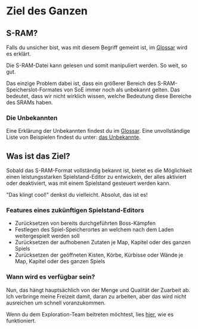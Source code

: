 ﻿# Ziel des Ganzen

## S-RAM?
Falls du unsicher bist, was mit diesem Begriff gemeint ist, im <a href=glossary>Glossar</a> wird es erklärt.

Die S-RAM-Datei kann gelesen und somit manipuliert werden. So weit, so gut.

Das einzige Problem dabei ist, dass ein größerer Bereich des S-RAM-Speicherslot-Formates von SoE immer noch als unbekannt gelten. Das bedeutet, dass wir nicht wirklich wissen, welche Bedeutung diese Bereiche des SRAMs haben.

### Die Unbekannten
Eine Erklärung der Unbekannten findest du im <a href=glossary>Glossar</a>.
Eine unvollständige Liste von Beispielen findest du unter: <a href=unknowns>das Unbekannte</a>.

## Was ist das Ziel?
Sobald das S-RAM-Format vollständig bekannt ist, bietet es die Möglichkeit einen leistungsstarken Spielstand-Editor zu entwickeln, der alles aktiviert oder deaktiviert, was mit einem Spielstand gesteuert werden kann.

"Das klingt cool!" denkst du vielleicht. Absolut, das ist es!

### Features eines zukünftigen Spielstand-Editors
* Zurücksetzen von bereits durchgeführten Boss-Kämpfen
* Festlegen des Spiel-Speicherortes an welchem nach dem Laden weitergespielt werden soll
* Zurücksetzen der aufhobenen Zutaten je Map, Kapitel oder des ganzen Spiels
* Zurücksetzen der geöffneten Kisten, Körbe, Kürbisse oder Wände je Map, Kapitel oder des ganzen Spiels

### Wann wird es verfügbar sein?

Nun, das hängt hauptsächlich von der Menge und Qualität der Zuarbeit ab.
Ich verbringe meine Freizeit damit, daran zu arbeiten, aber das wird nicht ausreichen um schnell voranzukommen.

Wenn du dem Exploration-Team beitreten möchtest, lies <a href=exploring>hier</a>, wie es funktioniert.